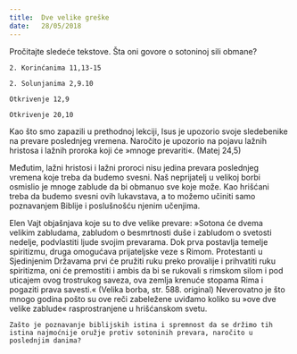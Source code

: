 ```yaml
---
title:  Dve velike greške
date:   28/05/2018
---
```


Pročitajte sledeće tekstove. Šta oni govore o sotoninoj sili obmane?

`2. Korinćanima 11,13-15`

`2. Solunjanima 2,9.10`

`Otkrivenje 12,9`

`Otkrivenje 20,10`

Kao što smo zapazili u prethodnoj lekciji, Isus je upozorio svoje sledebenike na prevare poslednjeg vremena. Naročito je upozorio na pojavu lažnih hristosa i lažnih proroka koji će »mnoge prevariti«. (Matej 24,5)

Međutim, lažni hristosi i lažni proroci nisu jedina prevara poslednjeg vremena koje treba da budemo svesni. Naš neprijatelj u velikoj borbi osmislio je mnoge zablude da bi obmanuo sve koje može. Kao hrišćani treba da budemo svesni ovih lukavstava, a to možemo učiniti samo poznavanjem Biblije i poslušnošću njenim učenjima.

Elen Vajt objašnjava koje su to dve velike prevare: »Sotona će dvema velikim zabludama, zabludom o besmrtnosti duše i zabludom o svetosti nedelje, podvlastiti ljude svojim prevarama. Dok prva postavlja temelje spiritizmu, druga omogućava prijateljske veze s Rimom. Protestanti u Sjedinjenim Državama prvi će pružiti ruku preko provalije i prihvatiti ruku spiritizma, oni će premostiti i ambis da bi se rukovali s rimskom silom i pod uticajem ovog trostrukog saveza, ova zemlja krenuće stopama Rima i pogaziti prava savesti.« (Velika borba, str. 588. original)
Neverovatno je što mnogo godina pošto su ove reči zabeležene uviđamo koliko su »ove dve velike zablude« rasprostranjene u hrišćanskom svetu.

`Zašto je poznavanje biblijskih istina i spremnost da se držimo tih istina najmoćnije oružje protiv sotoninih prevara, naročito u poslednjim danima?`
